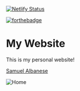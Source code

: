 [![Netlify Status](https://api.netlify.com/api/v1/badges/b2ba0de9-9fb1-4dce-a7a8-7d7e2454f2cb/deploy-status)](https://app.netlify.com/sites/spalby/deploys)

[![forthebadge](https://forthebadge.com/images/badges/made-with-ruby.svg)](https://forthebadge.com)

# My Website
This is my personal website!

[Samuel Albanese](https://spalby.dev)

![Home]()

